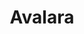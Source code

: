 ---
facebook: https://facebook.com/avalara
linkedin: https://linkedin.com/company/avalara
logohandle: avalara
sort: avalara
title: Avalara
twitter: https://x.com/avalara
website: https://www.avalara.com/us/en/index.html
youtube: https://youtube.com/user/Avalara1
---